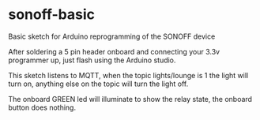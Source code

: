 # sonoff-basic
Basic sketch for Arduino reprogramming of the SONOFF device

After soldering a 5 pin header onboard and connecting your 3.3v programmer up, just flash using the Arduino studio.

This sketch listens to MQTT, when the topic lights/lounge is 1 the light will turn on, anything else on the topic will turn the light off.

The onboard GREEN led will illuminate to show the relay state, the onboard button does nothing.
